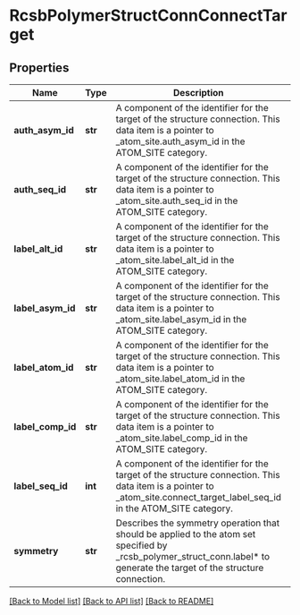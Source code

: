 # RcsbPolymerStructConnConnectTarget

## Properties
Name | Type | Description | Notes
------------ | ------------- | ------------- | -------------
**auth_asym_id** | **str** | A component of the identifier for the target of the structure  connection.   This data item is a pointer to _atom_site.auth_asym_id in the  ATOM_SITE category. | [optional] 
**auth_seq_id** | **str** | A component of the identifier for the target of the structure  connection.   This data item is a pointer to _atom_site.auth_seq_id in the  ATOM_SITE category. | [optional] 
**label_alt_id** | **str** | A component of the identifier for the target of the structure  connection.   This data item is a pointer to _atom_site.label_alt_id in the  ATOM_SITE category. | [optional] 
**label_asym_id** | **str** | A component of the identifier for the target of the structure  connection.   This data item is a pointer to _atom_site.label_asym_id in the  ATOM_SITE category. | 
**label_atom_id** | **str** | A component of the identifier for the target of the structure  connection.   This data item is a pointer to _atom_site.label_atom_id in the  ATOM_SITE category. | [optional] 
**label_comp_id** | **str** | A component of the identifier for the target of the structure  connection.   This data item is a pointer to _atom_site.label_comp_id in the  ATOM_SITE category. | 
**label_seq_id** | **int** | A component of the identifier for the target of the structure  connection.   This data item is a pointer to _atom_site.connect_target_label_seq_id in the  ATOM_SITE category. | [optional] 
**symmetry** | **str** | Describes the symmetry operation that should be applied to the  atom set specified by _rcsb_polymer_struct_conn.label* to generate the  target of the structure connection. | [optional] 

[[Back to Model list]](../README.md#documentation-for-models) [[Back to API list]](../README.md#documentation-for-api-endpoints) [[Back to README]](../README.md)

